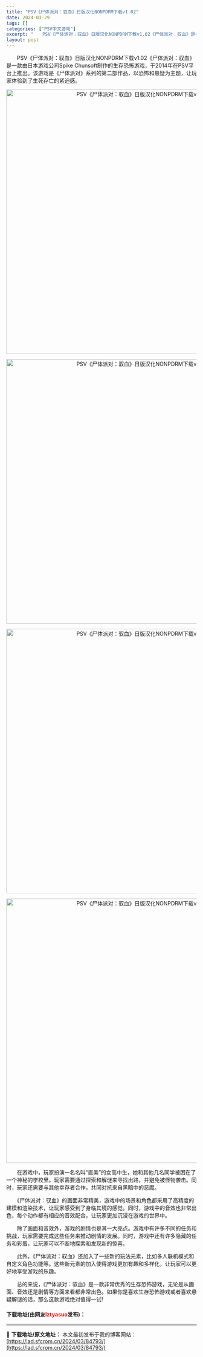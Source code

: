```yaml
---
title: "PSV《尸体派对：驭血》日版汉化NONPDRM下载v1.02"
date: 2024-03-29
tags: []
categories: ["PSV中文游戏"]
excerpt: "　　PSV《尸体派对：驭血》日版汉化NONPDRM下载v1.02《尸体派对：驭血》是一款由日本游戏公司Spike Chunsoft制作的生存恐怖游戏，于2014年在PSV平台上推出。该游戏是《尸体派对》系列的第二部作品，以恐怖和悬疑为主题，让玩家体验到了生死存亡的紧迫感。 　　在游戏中，玩家扮演一名&hellip;"
layout: post
---
```


 <p>　　PSV《尸体派对：驭血》日版汉化NONPDRM下载v1.02《尸体派对：驭血》是一款由日本游戏公司Spike Chunsoft制作的生存恐怖游戏，于2014年在PSV平台上推出。该游戏是《尸体派对》系列的第二部作品，以恐怖和悬疑为主题，让玩家体验到了生死存亡的紧迫感。</p> <p align="center"><img align="" border="0" src="https://lad.sfcrom.cn/wp-content/uploads/2024/03/20240329_660675a23db93.webp" width="700" alt="PSV《尸体派对：驭血》日版汉化NONPDRM下载v1.02" /></p> <p align="center"><img align="" border="0" src="https://lad.sfcrom.cn/wp-content/uploads/2024/03/20240329_660675a2afd11.webp" width="700" alt="PSV《尸体派对：驭血》日版汉化NONPDRM下载v1.02" /></p> <p align="center"><img align="" border="0" src="https://lad.sfcrom.cn/wp-content/uploads/2024/03/20240329_660675a32eea3.webp" width="700" alt="PSV《尸体派对：驭血》日版汉化NONPDRM下载v1.02" /></p> <p align="center"><img align="" border="0" src="https://lad.sfcrom.cn/wp-content/uploads/2024/03/20240329_660675a38b3af.webp" width="700" alt="PSV《尸体派对：驭血》日版汉化NONPDRM下载v1.02" /></p> <p>　　在游戏中，玩家扮演一名名叫&ldquo;直美&rdquo;的女高中生，她和其他几名同学被困在了一个神秘的学校里。玩家需要通过探索和解谜来寻找出路，并避免被怪物袭击。同时，玩家还需要与其他幸存者合作，共同对抗来自黑暗中的恶魔。</p> <p>　　《尸体派对：驭血》的画面非常精美，游戏中的场景和角色都采用了高精度的建模和渲染技术，让玩家感受到了身临其境的感觉。同时，游戏中的音效也非常出色，每个动作都有相应的音效配合，让玩家更加沉浸在游戏的世界中。</p> <p>　　除了画面和音效外，游戏的剧情也是其一大亮点。游戏中有许多不同的任务和挑战，玩家需要完成这些任务来推动剧情的发展。同时，游戏中还有许多隐藏的任务和彩蛋，让玩家可以不断地探索和发现新的惊喜。</p> <p>　　此外，《尸体派对：驭血》还加入了一些新的玩法元素，比如多人联机模式和自定义角色功能等。这些新元素的加入使得游戏更加有趣和多样化，让玩家可以更好地享受游戏的乐趣。</p> <p>　　总的来说，《尸体派对：驭血》是一款非常优秀的生存恐怖游戏，无论是从画面、音效还是剧情等方面来看都非常出色。如果你是喜欢生存恐怖游戏或者喜欢悬疑解谜的话，那么这款游戏绝对值得一试!</p> <p><h4>下载地址(由网友<font color="red">lztyasuo</font>发布)：</h4></p> 

---
📖 **下载地址/原文地址：** 本文最初发布于我的博客网站：[https://lad.sfcrom.cn/2024/03/84793/](https://lad.sfcrom.cn/2024/03/84793/)
